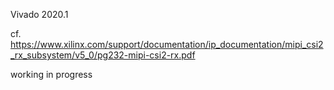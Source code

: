 
Vivado 2020.1

cf. https://www.xilinx.com/support/documentation/ip_documentation/mipi_csi2_rx_subsystem/v5_0/pg232-mipi-csi2-rx.pdf

working in progress